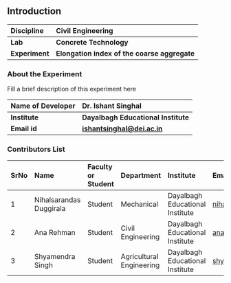## Introduction



<b>Discipline | <b> Civil Engineering
:--|:--|
<b> Lab | <b> Concrete Technology
<b> Experiment|     <b> Elongation index of the coarse aggregate

### About the Experiment 

Fill a brief description of this experiment here

<b>Name of Developer | <b> Dr. Ishant Singhal
:--|:--|
<b> Institute | <b>  Dayalbagh Educational Institute
<b> Email id|     <b>  ishantsinghal@dei.ac.in


### Contributors List
SrNo | Name | Faculty or Student | Department| Institute | Email id
:--|:--|:--|:--|:--|:--|
1 | Nihalsarandas Duggirala | Student | Mechanical | Dayalbagh Educational Institute | nihalsarandasd@gmail.com
2 | Ana Rehman | Student | Civil Engineering | Dayalbagh Educational Institute | anarhemanana@gmail.com
3 | Shyamendra Singh | Student | Agricultural Engineering | Dayalbagh Educational Institute | shyamendra.me@gmail.com
